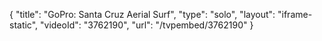 {
    "title": "GoPro: Santa Cruz Aerial Surf",
    "type": "solo",
    "layout": "iframe-static",
    "videoId": "3762190",
    "url": "\/tvpembed\/3762190"
}